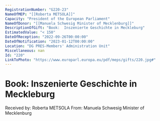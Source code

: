 ```yaml
---
RegistrationNumber: "G220-23"
NameOfMEP: "[[Roberta METSOLA]]"
Capacity: "President of the European Parliament"
NameOfDonor: "[[Manuela Schwesig Minister of Mecklenburg]]"
DescriptionOfGift: "Book:  Inszenierte Geschichte in Meckleburg"
EstimatedValue: "< 150"
DateOfReception: "2022-09-26T00:00:00"
DateOfNotification: "2023-01-12T00:00:00"
Location: "DG PRES-Members' Administration Unit"
Miscellaneous: nan
Id: "220"
LinkToPhoto: "https://www.europarl.europa.eu/pdf/meps/gifts/220.jpg#"
---
```


# Book:  Inszenierte Geschichte in Meckleburg

Received by: Roberta METSOLA
From: Manuela Schwesig Minister of Mecklenburg
